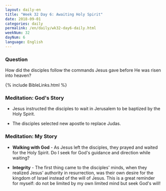 ```yaml
---
layout: daily-en
title: "Week 32 Day 6: Awaiting Holy Spirit"
date: 2018-09-01 
categories: daily
permalink: /en/daily/wk32-day6-daily.html
weekNum: 32
dayNum: 6
language: English
---
```


### Question     
How did the disciples follow the commands Jesus gave before He was risen into heaven?

{% include BibleLinks.html %} 

### Meditation: God's Story   
+ Jesus instructed the disciples to wait in Jerusalem to be baptized by the Holy Spirit. 

+ The disciples selected new apostle to replace Judas. 

### Meditation: My Story   
+ **Walking with God** - As Jesus left the disciples, they prayed and waited for the Holy Spirit. Do I seek for God's guidance and direction while waiting? 

+ **Integrity** - The first thing came to the disciples' minds, when they realized Jesus' authority in resurrection, was their own desire for the kingdom of Israel instead of the will of Jesus. This is a great reminder for myself: do not be limited by my own limited mind but seek God's will! 
